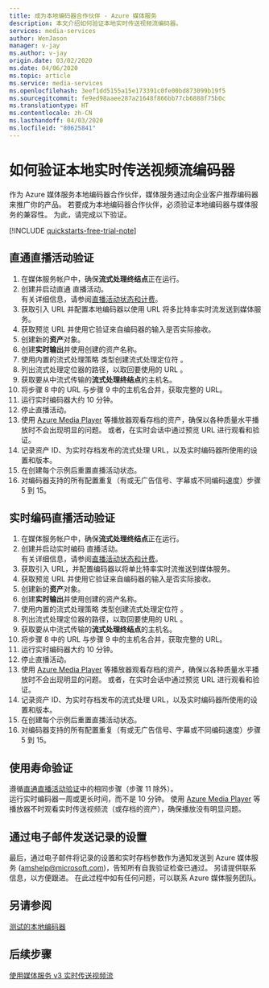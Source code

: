 ```yaml
---
title: 成为本地编码器合作伙伴 - Azure 媒体服务
description: 本文介绍如何验证本地实时传送视频流编码器。
services: media-services
author: WenJason
manager: v-jay
ms.author: v-jay
origin.date: 03/02/2020
ms.date: 04/06/2020
ms.topic: article
ms.service: media-services
ms.openlocfilehash: 3eef1dd5155a15e173391c0fe00bd873099b19f5
ms.sourcegitcommit: fe9ed98aaee287a21648f866bb77cb6888f75b0c
ms.translationtype: HT
ms.contentlocale: zh-CN
ms.lasthandoff: 04/03/2020
ms.locfileid: "80625841"
---
```

# <a name="how-to-verify-your-on-premises-live-streaming-encoder"></a>如何验证本地实时传送视频流编码器

作为 Azure 媒体服务本地编码器合作伙伴，媒体服务通过向企业客户推荐编码器来推广你的产品。 若要成为本地编码器合作伙伴，必须验证本地编码器与媒体服务的兼容性。 为此，请完成以下验证。

[!INCLUDE [quickstarts-free-trial-note](../../../includes/quickstarts-free-trial-note.md)]

## <a name="pass-through-live-event-verification"></a>直通直播活动验证

1. 在媒体服务帐户中，确保**流式处理终结点**正在运行。 
2. 创建并启动直通  直播活动。 <br/> 有关详细信息，请参阅[直播活动状态和计费](live-event-states-billing.md)。
3. 获取引入 URL 并配置本地编码器以使用 URL 将多比特率实时流发送到媒体服务。
4. 获取预览 URL 并使用它验证来自编码器的输入是否实际接收。
5. 创建新的**资产**对象。
6. 创建**实时输出**并使用创建的资产名称。
7. 使用内置的流式处理策略  类型创建流式处理定位符  。
8. 列出流式处理定位器的路径，以取回要使用的 URL  。
9. 获取要从中流式传输的**流式处理终结点**的主机名。
10. 将步骤 8 中的 URL 与步骤 9 中的主机名合并，获取完整的 URL。
11. 运行实时编码器大约 10 分钟。
12. 停止直播活动。 
13. 使用 [Azure Media Player](https://aka.ms/azuremediaplayer) 等播放器观看存档的资产，确保以各种质量水平播放时不会出现明显的问题。 或者，在实时会话中通过预览 URL 进行观看和验证。
14. 记录资产 ID、为实时存档发布的流式处理 URL，以及实时编码器所使用的设置和版本。
15. 在创建每个示例后重置直播活动状态。
16. 对编码器支持的所有配置重复（有或无广告信号、字幕或不同编码速度）步骤 5 到 15。

## <a name="live-encoding-live-event-verification"></a>实时编码直播活动验证

1. 在媒体服务帐户中，确保**流式处理终结点**正在运行。 
2. 创建并启动实时编码  直播活动。 <br/> 有关详细信息，请参阅[直播活动状态和计费](live-event-states-billing.md)。
3. 获取引入 URL，并配置编码器以将单比特率实时流推送到媒体服务。
4. 获取预览 URL 并使用它验证来自编码器的输入是否实际接收。
5. 创建新的**资产**对象。
6. 创建**实时输出**并使用创建的资产名称。
7. 使用内置的流式处理策略  类型创建流式处理定位符  。
8. 列出流式处理定位器的路径，以取回要使用的 URL  。
9. 获取要从中流式传输的**流式处理终结点**的主机名。
10. 将步骤 8 中的 URL 与步骤 9 中的主机名合并，获取完整的 URL。
11. 运行实时编码器大约 10 分钟。
12. 停止直播活动。
13. 使用 [Azure Media Player](https://aka.ms/azuremediaplayer) 等播放器观看存档的资产，确保以各种质量水平播放时不会出现明显的问题。 或者，在实时会话中通过预览 URL 进行观看和验证。
14. 记录资产 ID、为实时存档发布的流式处理 URL，以及实时编码器所使用的设置和版本。
15. 在创建每个示例后重置直播活动状态。
16. 对编码器支持的所有配置重复（有或无广告信号、字幕或不同编码速度）步骤 5 到 15。

## <a name="longevity-verification"></a>使用寿命验证

遵循[直通直播活动验证](#pass-through-live-event-verification)中的相同步骤（步骤 11 除外）。 <br/>运行实时编码器一周或更长时间，而不是 10 分钟。 使用 [Azure Media Player](https://aka.ms/azuremediaplayer) 等播放器不时观看实时传送视频流（或存档的资产），确保播放没有明显问题。

## <a name="email-your-recorded-settings"></a>通过电子邮件发送记录的设置

最后，通过电子邮件将记录的设置和实时存档参数作为通知发送到 Azure 媒体服务 (amshelp@microsoft.com)，告知所有自我验证检查已通过。 另请提供联系信息，以方便跟进。 在此过程中如有任何问题，可以联系 Azure 媒体服务团队。

## <a name="see-also"></a>另请参阅

[测试的本地编码器](recommended-on-premises-live-encoders.md)

## <a name="next-steps"></a>后续步骤

[使用媒体服务 v3 实时传送视频流](live-streaming-overview.md)
